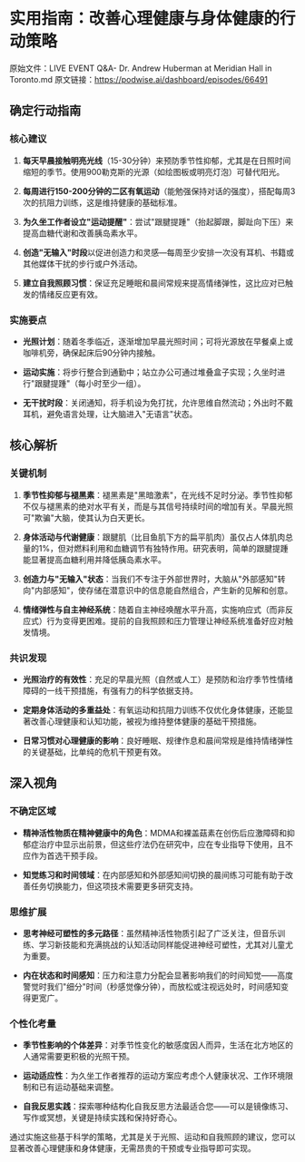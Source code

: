 # 实用指南：改善心理健康与身体健康的行动策略

原始文件：LIVE EVENT Q&A- Dr. Andrew Huberman at Meridian Hall in Toronto.md
原文链接：https://podwise.ai/dashboard/episodes/66491

## 确定行动指南

### 核心建议

1. **每天早晨接触明亮光线**（15-30分钟）来预防季节性抑郁，尤其是在日照时间缩短的季节。使用900勒克斯的光源（如绘图板或明亮灯泡）可替代阳光。

2. **每周进行150-200分钟的二区有氧运动**（能勉强保持对话的强度），搭配每周3次的抗阻力训练，这是维持健康的基础标准。

3. **为久坐工作者设立"运动提醒"**：尝试"跟腱提踵"（抬起脚跟，脚趾向下压）来提高血糖代谢和改善胰岛素水平。

4. **创造"无输入"时段**以促进创造力和灵感—每周至少安排一次没有耳机、书籍或其他媒体干扰的步行或户外活动。

5. **建立自我照顾习惯**：保证充足睡眠和晨间常规来提高情绪弹性，这比应对已触发的情绪反应更有效。

### 实施要点

* **光照计划**：随着冬季临近，逐渐增加早晨光照时间；可将光源放在早餐桌上或咖啡机旁，确保起床后90分钟内接触。

* **运动实施**：将步行整合到通勤中；站立办公可通过堆叠盒子实现；久坐时进行"跟腱提踵"（每小时至少一组）。

* **无干扰时段**：关闭通知，将手机设为免打扰，允许思维自然流动；外出时不戴耳机，避免语言处理，让大脑进入"无语言"状态。

## 核心解析

### 关键机制

1. **季节性抑郁与褪黑素**：褪黑素是"黑暗激素"，在光线不足时分泌。季节性抑郁不仅与褪黑素的绝对水平有关，而是与其信号持续时间的增加有关。早晨光照可"欺骗"大脑，使其认为白天更长。

2. **身体活动与代谢健康**：跟腱肌（比目鱼肌下方的扁平肌肉）虽仅占人体肌肉总量的1%，但对燃料利用和血糖调节有独特作用。研究表明，简单的跟腱提踵能显著提高血糖利用并降低胰岛素水平。

3. **创造力与"无输入"状态**：当我们不专注于外部世界时，大脑从"外部感知"转向"内部感知"，使存储在潜意识中的信息能自然组合，产生新的见解和创意。

4. **情绪弹性与自主神经系统**：随着自主神经唤醒水平升高，实施响应式（而非反应式）行为变得更困难。提前的自我照顾和压力管理让神经系统准备好应对触发情境。

### 共识发现

* **光照治疗的有效性**：充足的早晨光照（自然或人工）是预防和治疗季节性情绪障碍的一线干预措施，有强有力的科学依据支持。

* **定期身体活动的多重益处**：有氧运动和抗阻力训练不仅优化身体健康，还能显著改善心理健康和认知功能，被视为维持整体健康的基础干预措施。

* **日常习惯对心理健康的影响**：良好睡眠、规律作息和晨间常规是维持情绪弹性的关键基础，比单纯的危机干预更有效。

## 深入视角

### 不确定区域

* **精神活性物质在精神健康中的角色**：MDMA和裸盖菇素在创伤后应激障碍和抑郁症治疗中显示出前景，但这些疗法仍在研究中，应在专业指导下使用，且不应作为首选干预手段。

* **知觉练习和时间领域**：在内部感知和外部感知间切换的晨间练习可能有助于改善任务切换能力，但这项技术需要更多研究支持。

### 思维扩展

* **思考神经可塑性的多元路径**：虽然精神活性物质引起了广泛关注，但音乐训练、学习新技能和充满挑战的认知活动同样能促进神经可塑性，尤其对儿童尤为重要。

* **内在状态和时间感知**：压力和注意力分配会显著影响我们的时间知觉——高度警觉时我们"细分"时间（秒感觉像分钟），而放松或注视远处时，时间感知变得更宽广。

### 个性化考量

* **季节性影响的个体差异**：对季节性变化的敏感度因人而异，生活在北方地区的人通常需要更积极的光照干预。

* **运动适应性**：为久坐工作者推荐的运动方案应考虑个人健康状况、工作环境限制和已有运动基础来调整。

* **自我反思实践**：探索哪种结构化自我反思方法最适合您——可以是镜像练习、写作或冥想，关键是持续实践和保持好奇心。

通过实施这些基于科学的策略，尤其是关于光照、运动和自我照顾的建议，您可以显著改善心理健康和身体健康，无需昂贵的干预或专业指导即可实现。
